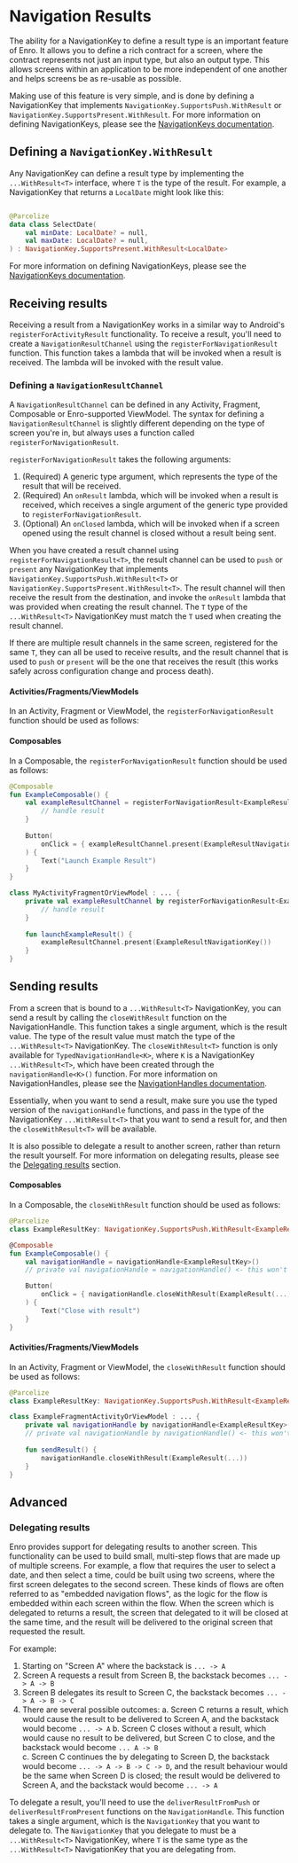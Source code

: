 # Navigation Results
The ability for a NavigationKey to define a result type is an important feature of Enro. It allows you to define a rich contract for a screen, where the contract represents not just an input type, but also an output type. This allows screens within an application to be more independent of one another and helps screens be as re-usable as possible. 

Making use of this feature is very simple, and is done by defining a NavigationKey that implements `NavigationKey.SupportsPush.WithResult` or `NavigationKey.SupportsPresent.WithResult`. For more information on defining NavigationKeys, please see the [NavigationKeys documentation](./navigation-keys.md).

## Defining a `NavigationKey.WithResult`
Any NavigationKey can define a result type by implementing the `...WithResult<T>` interface, where `T` is the type of the result. For example, a NavigationKey that returns a `LocalDate` might look like this:

```kotlin

@Parcelize
data class SelectDate(
    val minDate: LocalDate? = null,
    val maxDate: LocalDate? = null,
) : NavigationKey.SupportsPresent.WithResult<LocalDate>

```

For more information on defining NavigationKeys, please see the [NavigationKeys documentation](./navigation-keys.md).

## Receiving results
Receiving a result from a NavigationKey works in a similar way to Android's `registerForActivityResult` functionality. To receive a result, you'll need to create a `NavigationResultChannel` using the `registerForNavigationResult` function. This function takes a lambda that will be invoked when a result is received. The lambda will be invoked with the result value.

### Defining a `NavigationResultChannel`
A `NavigationResultChannel` can be defined in any Activity, Fragment, Composable or Enro-supported ViewModel. The syntax for defining a `NavigationResultChannel` is slightly different depending on the type of screen you're in, but always uses a function called `registerForNavigationResult`.

`registerForNavigationResult` takes the following arguments:
1. (Required) A generic type argument, which represents the type of the result that will be received.
2. (Required) An `onResult` lambda, which will be invoked when a result is received, which receives a single argument of the generic type provided to `registerForNavigationResult`.
3. (Optional) An `onClosed` lambda, which will be invoked when if a screen opened using the result channel is closed without a result being sent.

When you have created a result channel using `registerForNavigationResult<T>`, the result channel can be used to `push` or `present` any NavigationKey that implements `NavigationKey.SupportsPush.WithResult<T>` or `NavigationKey.SupportsPresent.WithResult<T>`. The result channel will then receive the result from the destination, and invoke the `onResult` lambda that was provided when creating the result channel. The `T` type of the `...WithResult<T>` NavigationKey must match the `T` used when creating the result channel. 

If there are multiple result channels in the same screen, registered for the same `T`, they can all be used to receive results, and the result channel that is used to `push` or `present` will be the one that receives the result (this works safely across configuration change and process death). 

#### Activities/Fragments/ViewModels
In an Activity, Fragment or ViewModel, the `registerForNavigationResult` function should be used as follows:

#### Composables
In a Composable, the `registerForNavigationResult` function should be used as follows:

```kotlin
@Composable
fun ExampleComposable() {
    val exampleResultChannel = registerForNavigationResult<ExampleResult> { result: ExampleResult ->
        // handle result
    }
    
    Button(
        onClick = { exampleResultChannel.present(ExampleResultNavigationKey()) }
    ) {
        Text("Launch Example Result")
    }
}
```

```kotlin
class MyActivityFragmentOrViewModel : ... {
    private val exampleResultChannel by registerForNavigationResult<ExampleResult> { result: ExampleResult ->
        // handle result
    }
    
    fun launchExampleResult() {
        exampleResultChannel.present(ExampleResultNavigationKey())
    }
}

```

## Sending results
From a screen that is bound to a `...WithResult<T>` NavigationKey, you can send a result by calling the `closeWithResult` function on the NavigationHandle. This function takes a single argument, which is the result value. The type of the result value must match the type of the `...WithResult<T>` NavigationKey. The `closeWithResult<T>` function is only available for `TypedNavigationHandle<K>`, where `K` is a NavigationKey `...WithResult<T>`, which have been created through the `navigationHandle<K>()` function. For more information on NavigationHandles, please see the [NavigationHandles documentation](./navigation-handles.md).

Essentially, when you want to send a result, make sure you use the typed version of the `navigationHandle` functions, and pass in the type of the NavigationKey `...WithResult<T>` that you want to send a result for, and then the `closeWithResult<T>` will be available.

It is also possible to delegate a result to another screen, rather than return the result yourself. For more information on delegating results, please see the [Delegating results](#delegating-results) section.

#### Composables
In a Composable, the `closeWithResult` function should be used as follows:

```kotlin
@Parcelize
class ExampleResultKey: NavigationKey.SupportsPush.WithResult<ExampleResult>

@Composable
fun ExampleComposable() {
    val navigationHandle = navigationHandle<ExampleResultKey>()
    // private val navigationHandle = navigationHandle() <- this won't work, as it returns an untyped NavigationHandle

    Button(
        onClick = { navigationHandle.closeWithResult(ExampleResult(...)) }
    ) {
        Text("Close with result")
    }
}
```

#### Activities/Fragments/ViewModels
In an Activity, Fragment or ViewModel, the `closeWithResult` function should be used as follows:

```kotlin
@Parcelize
class ExampleResultKey: NavigationKey.SupportsPush.WithResult<ExampleResult>

class ExampleFragmentActivityOrViewModel : ... {
    private val navigationHandle by navigationHandle<ExampleResultKey>()
    // private val navigationHandle by navigationHandle() <- this won't work, as it returns an untyped NavigationHandle
    
    fun sendResult() {
        navigationHandle.closeWithResult(ExampleResult(...))
    }
}
```

## Advanced
### Delegating results
Enro provides support for delegating results to another screen. This functionality can be used to build small, multi-step flows that are made up of multiple screens. For example, a flow that requires the user to select a date, and then select a time, could be built using two screens, where the first screen delegates to the second screen. These kinds of flows are often referred to as "embedded navigation flows", as the logic for the flow is embedded within each screen within the flow. When the screen which is delegated to returns a result, the screen that delegated to it will be closed at the same time, and the result will be delivered to the original screen that requested the result.

For example: 
1. Starting on "Screen A" where the backstack is `... -> A`
2. Screen A requests a result from Screen B, the backstack becomes `... -> A -> B`
3. Screen B delegates its result to Screen C, the backstack becomes `... -> A -> B -> C`
4. There are several possible outcomes:
  a. Screen C returns a result, which would cause the result to be delivered to Screen A, and the backstack would become `... -> A`
  b. Screen C closes without a result, which would cause no result to be delivered, but Screen C to close, and the backstack would become `... A -> B`  
  c. Screen C continues the by delegating to Screen D, the backstack would become `... -> A -> B -> C -> D`, and the result behaviour would be the same when Screen D is closed; the result would be delivered to Screen A, and the backstack would become `... -> A`
     

To delegate a result, you'll need to use the `deliverResultFromPush` or `deliverResultFromPresent` functions on the `NavigationHandle`. This function takes a single argument, which is the `NavigationKey` that you want to delegate to. The `NavigationKey` that you delegate to must be a `...WithResult<T>` NavigationKey, where `T` is the same type as the `...WithResult<T>` NavigationKey that you are delegating from.
